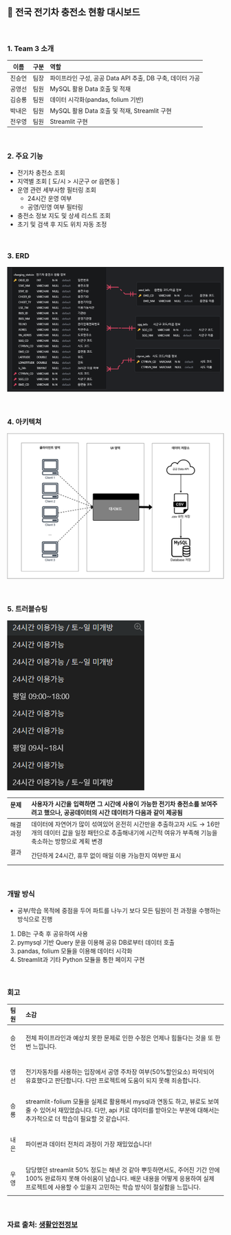 ## 🔋 전국 전기차 충전소 현황 대시보드  
<br>

### 1. Team 3 소개
|  이름  |  구분  |  역할  |
|  :-:  |  :-:  |  :-  |
|  진승언  |  팀장  |  파이프라인 구성, 공공 Data API 추출, DB 구축, 데이터 가공 |
|  공영선  |  팀원  |  MySQL 활용 Data 호출 및 적재  |
|  김승룡  |  팀원  |  데이터 시각화(pandas, folium 기반)  |
|  박내은  |  팀원  |  MySQL 활용 Data 호출 및 적재, Streamlit 구현  |
|  전우영  |  팀원  |  Streamlit 구현  |
  
</br>

### 2. 주요 기능
- 전기차 충전소 조회
- 지역별 조회 [ 도/시 > 시군구 or 읍면동 ]
- 운영 관련 세부사항 필터링 조회
  - 24시간 운영 여부
  - 공영/민영 여부 필터링
- 충전소 정보 지도 및 상세 리스트 조회
- 초기 및 검색 후 지도 위치 자동 조정

</br>

### 3. ERD
![ERD diagram](queries/data/image.png)

</br>

### 4. 아키텍쳐
![Arc](queries/data/1st_3Team_Arc.png)

</br>

### 5. 트러블슈팅
![Data ex](queries/data/image2.png)

|  문제 &nbsp;&nbsp;  |  사용자가 시간을 입력하면 그 시간에 사용이 가능한 전기차 충전소를 보여주려고 했으나, 공공데이터의 시간 데이터가 다음과 같이 제공됨  |
|  :-  |  :-  |
|  해결과정 &nbsp;&nbsp;&nbsp;  |  데이터에 자연어가 많이 섞여있어 온전히 시간만을 추출하고자 시도 → 16만개의 데이터 값을 일정 패턴으로 추출해내기에 시간적 여유가 부족해 기능을 축소하는 방향으로 계획 변경  |
|  결과 &nbsp;&nbsp;&nbsp;  |  간단하게 24시간, 휴무 없이 매일 이용 가능한지 여부만 표시  |

</br>

### 개발 방식
- 공부/학습 목적에 중점을 두어 파트를 나누기 보다 모든 팀원이 전 과정을 수행하는 방식으로 진행
1. DB는 구축 후 공유하여 사용
2. pymysql 기반 Query 문을 이용해 공유 DB로부터 데이터 호출
3. pandas, folium 모듈을 이용해 데이터 시각화
4. Streamlit과 기타 Python 모듈을 통한 페이지 구현

</br>

### 회고
|  팀원  |  소감  |
|  :-  |  :-  |
|  <br>승언 &nbsp;&nbsp;&nbsp;  |  전체 파이프라인과 예상치 못한 문제로 인한 수정은 언제나 힘들다는 것을 또 한번 느낍니다.  |
|  <br>영선 &nbsp;&nbsp;&nbsp; |  전기자동차를 사용하는 입장에서 공영 주차장 여부(50%할인요소) 파악되어 유효했다고 판단합니다. 다만 프로젝트에 도움이 되지 못해 죄송합니다.  |
|  <br>승룡 &nbsp;&nbsp;&nbsp; |  streamlit-folium 모듈을 실제로 활용해서 mysql과 연동도 하고, 뷰로도 보여줄 수 있어서 재밌었습니다. 다만, api 키로 데이터를 받아오는 부분에 대해서는 추가적으로 더 학습이 필요할 것 같습니다.  |
|  <br>내은 &nbsp;&nbsp;&nbsp; |  파이썬과 데이터 전처리 과정이 가장 재밌었습니다!  |
|  <br>우영 &nbsp;&nbsp;&nbsp; |  담당했던 streamlit 50% 정도는 해낸 것 같아 뿌듯하면서도, 주어진 기간 안에 100% 완료하지 못해 아쉬움이 남습니다. 배운 내용을 어떻게 응용하여 실제 프로젝트에 사용할 수 있을지 고민하는 학습 방식이 절실함을 느낍니다.  |
<br>

### 자료 출처: [생활안전정보](https://safemap.go.kr/opna/data/dataView.do?objtId=118)




